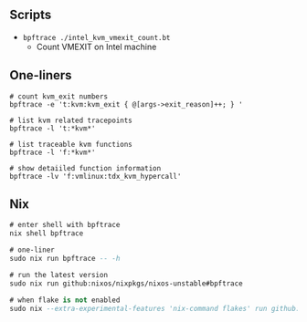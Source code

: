 
## Scripts
- `bpftrace ./intel_kvm_vmexit_count.bt`
    - Count VMEXIT on Intel machine


## One-liners

```
# count kvm_exit numbers
bpftrace -e 't:kvm:kvm_exit { @[args->exit_reason]++; } '

# list kvm related tracepoints
bpftrace -l 't:*kvm*'

# list traceable kvm functions
bpftrace -l 'f:*kvm*'

# show detaiiled function information
bpftrace -lv 'f:vmlinux:tdx_kvm_hypercall'
```

## Nix
```e
# enter shell with bpftrace
nix shell bpftrace

# one-liner
sudo nix run bpftrace -- -h

# run the latest version
sudo nix run github:nixos/nixpkgs/nixos-unstable#bpftrace

# when flake is not enabled
sudo nix --extra-experimental-features 'nix-command flakes' run github:nixos/nixpkgs/nixos-unstable#bpftrace
```

